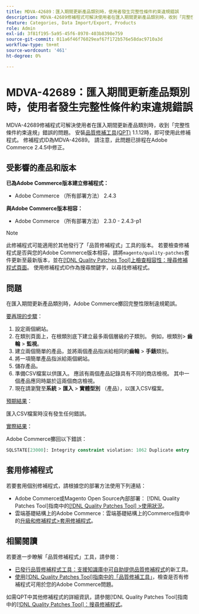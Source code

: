 ```yaml
---
title: MDVA-42689：匯入期間更新產品類別時，使用者發生完整性條件約束違規錯誤
description: MDVA-42689修補程式可解決使用者在匯入期間更新產品類別時，收到「完整性條件約束違規」錯誤的問題。 安裝[Quality Patches Tool (QPT)](https://experienceleague.adobe.com/en/docs/commerce-operations/tools/quality-patches-tool/quality-patches-tool-to-self-serve-quality-patches) 1.1.12後，即可使用此修補程式。 修補程式ID為MDVA-42689。 請注意，此問題已排程在Adobe Commerce 2.4.5中修正。
feature: Categories, Data Import/Export, Products
role: Admin
exl-id: 3f81f195-5a95-45f6-8970-403b8398e759
source-git-commit: 011a6f46f76029eaf67f172b576e58dac9710a3d
workflow-type: tm+mt
source-wordcount: '461'
ht-degree: 0%

---
```


# MDVA-42689：匯入期間更新產品類別時，使用者發生完整性條件約束違規錯誤

MDVA-42689修補程式可解決使用者在匯入期間更新產品類別時，收到「完整性條件約束違規」錯誤的問題。 安裝[品質修補工具(QPT)](https://experienceleague.adobe.com/en/docs/commerce-operations/tools/quality-patches-tool/quality-patches-tool-to-self-serve-quality-patches) 1.1.12時，即可使用此修補程式。 修補程式ID為MDVA-42689。 請注意，此問題已排程在Adobe Commerce 2.4.5中修正。

## 受影響的產品和版本

**已為Adobe Commerce版本建立修補程式：**

* Adobe Commerce （所有部署方法） 2.4.3

**與Adobe Commerce版本相容：**

* Adobe Commerce （所有部署方法） 2.3.0 - 2.4.3-p1

>[!NOTE]
>
>此修補程式可能適用於其他發行了「品質修補程式」工具的版本。 若要檢查修補程式是否與您的Adobe Commerce版本相容，請將`magento/quality-patches`套件更新至最新版本，並在[[!DNL Quality Patches Tool]上檢查相容性：搜尋修補程式頁面](https://experienceleague.adobe.com/en/docs/commerce-operations/tools/quality-patches-tool/quality-patches-tool-to-self-serve-quality-patches)。 使用修補程式ID作為搜尋關鍵字，以尋找修補程式。

## 問題

在匯入期間更新產品類別時，Adobe Commerce擲回完整性限制違規範誤。

<u>要再現的步驟</u>：

1. 設定兩個網站。
1. 在類別頁面上，在根類別底下建立最多兩個層級的子類別。 例如，根類別> **齒輪** > **監視**。
1. 建立兩個簡單的產品，並將兩個產品指派給相同的&#x200B;**齒輪** > **手錶**&#x200B;類別。
1. 將一項簡單產品指派給兩個網站。
1. 儲存產品。
1. 準備CSV檔案以供匯入。 應該有兩個產品記錄具有不同的商店檢視。 其中一個產品應同時屬於這兩個商店檢視。
1. 現在請瀏覽至&#x200B;**系統** > **匯入** > **實體型別** （產品），以匯入CSV檔案。

<u>預期結果</u>：

匯入CSV檔案時沒有發生任何錯誤。

<u>實際結果</u>：

Adobe Commerce擲回以下錯誤：

```SQL
SQLSTATE[23000]: Integrity constraint violation: 1062 Duplicate entry '1302' for key 'PRIMARY', query was: INSERT INTO `catalog_url_rewrite_product_category` (`url_rewrite_id`,`category_id`,`product_id`) VALUES (?, ?, ?), (?, ?, ?), (?, ?, ?)
```

## 套用修補程式

若要套用個別修補程式，請根據您的部署方法使用下列連結：

* Adobe Commerce或Magento Open Source內部部署： [!DNL Quality Patches Tool]指南中的[[!DNL Quality Patches Tool] >使用狀況](/help/tools/quality-patches-tool/usage.md)。
* 雲端基礎結構上的Adobe Commerce：雲端基礎結構上的Commerce指南中的[升級和修補程式>套用修補程式](https://experienceleague.adobe.com/docs/commerce-cloud-service/user-guide/develop/upgrade/apply-patches.html)。

## 相關閱讀

若要進一步瞭解「品質修補程式」工具，請參閱：

* [已發行品質修補程式工具：支援知識庫中可自助提供品質修補程式](https://experienceleague.adobe.com/en/docs/commerce-operations/tools/quality-patches-tool/quality-patches-tool-to-self-serve-quality-patches)的新工具。
* [使用[!DNL Quality Patches Tool]指南中的「品質修補工具」](/help/tools/quality-patches-tool/patches-available-in-qpt/check-patch-for-magento-issue-with-magento-quality-patches.md)，檢查是否有修補程式可用於您的Adobe Commerce問題。

如需QPT中其他修補程式的詳細資訊，請參閱[!DNL Quality Patches Tool]指南中的[[!DNL Quality Patches Tool]：搜尋修補程式](https://experienceleague.adobe.com/tools/commerce-quality-patches/index.html)。
